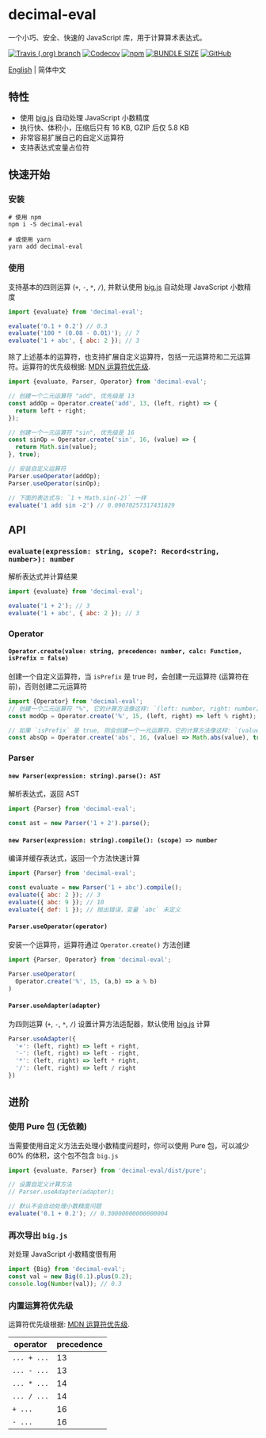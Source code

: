 # decimal-eval
一个小巧、安全、快速的 JavaScript 库，用于计算算术表达式。

[![Travis (.org) branch](https://img.shields.io/travis/peakchen90/decimal-eval/master.svg)](https://travis-ci.org/peakchen90/decimal-eval)
[![Codecov](https://img.shields.io/codecov/c/github/peakchen90/decimal-eval.svg)](https://codecov.io/gh/peakchen90/decimal-eval)
[![npm](https://img.shields.io/npm/v/decimal-eval.svg)](https://www.npmjs.com/package/decimal-eval)
[![BUNDLE SIZE](https://badgen.net/bundlephobia/minzip/decimal-eval)](https://bundlephobia.com/result?p=decimal-eval)
[![GitHub](https://img.shields.io/github/license/mashape/apistatus.svg)](https://github.com/peakchen90/decimal-eval/blob/master/LICENSE)

[English](./README.md) | 简体中文

## 特性
- 使用 [big.js](https://github.com/MikeMcl/big.js) 自动处理 JavaScript 小数精度
- 执行快、体积小，压缩后只有 16 KB, GZIP 后仅 5.8 KB
- 非常容易扩展自己的自定义运算符
- 支持表达式变量占位符

## 快速开始

### 安装
```
# 使用 npm
npm i -S decimal-eval

# 或使用 yarn
yarn add decimal-eval
```

### 使用
支持基本的四则运算 (`+`, `-`, `*`, `/`), 并默认使用 [big.js](https://github.com/MikeMcl/big.js) 自动处理 JavaScript 小数精度

```js
import {evaluate} from 'decimal-eval';

evaluate('0.1 + 0.2') // 0.3
evaluate('100 * (0.08 - 0.01)'); // 7
evaluate('1 + abc', { abc: 2 }); // 3
```

除了上述基本的运算符，也支持扩展自定义运算符，包括一元运算符和二元运算符。运算符的优先级根据:
[MDN 运算符优先级](https://developer.mozilla.org/zh-CN/docs/Web/JavaScript/Reference/Operators/Operator_Precedence).

```js
import {evaluate, Parser, Operator} from 'decimal-eval';

// 创建一个二元运算符 "add", 优先级是 13
const addOp = Operator.create('add', 13, (left, right) => {
  return left + right;
});

// 创建一个一元运算符 "sin", 优先级是 16
const sinOp = Operator.create('sin', 16, (value) => {
  return Math.sin(value);
}, true);

// 安装自定义运算符
Parser.useOperator(addOp);
Parser.useOperator(sinOp);

// 下面的表达式与: `1 + Math.sin(-2)` 一样
evaluate('1 add sin -2') // 0.09070257317431829
```

## API
### `evaluate(expression: string, scope?: Record<string, number>): number`
解析表达式并计算结果

```js
import {evaluate} from 'decimal-eval';

evaluate('1 + 2'); // 3
evaluate('1 + abc', { abc: 2 }); // 3
```

### Operator
#### `Operator.create(value: string, precedence: number, calc: Function, isPrefix = false)`
创建一个自定义运算符，当 `isPrefix` 是 true 时，会创建一元运算符 (运算符在前)，否则创建二元运算符

```js
import {Operator} from 'decimal-eval';
// 创建一个二元运算符 "%", 它的计算方法像这样: `(left: number, right: number) => number`
const modOp = Operator.create('%', 15, (left, right) => left % right);

// 如果 `isPrefix` 是 true, 则会创建一个一元运算符，它的计算方法像这样: `(value: number) => number`
const absOp = Operator.create('abs', 16, (value) => Math.abs(value), true);
```

### Parser

#### `new Parser(expression: string).parse(): AST`
解析表达式，返回 AST

```js
import {Parser} from 'decimal-eval';

const ast = new Parser('1 + 2').parse();
```

#### `new Parser(expression: string).compile(): (scope) => number`
编译并缓存表达式，返回一个方法快速计算

```js
import {Parser} from 'decimal-eval';

const evaluate = new Parser('1 + abc').compile();
evaluate({ abc: 2 }); // 3
evaluate({ abc: 9 }); // 10
evaluate({ def: 1 }); // 抛出错误，变量 `abc` 未定义
```

#### `Parser.useOperator(operator)`
安装一个运算符，运算符通过 `Operator.create()` 方法创建

```js
import {Parser, Operator} from 'decimal-eval';

Parser.useOperator(
  Operator.create('%', 15, (a,b) => a % b)
)
```

#### `Parser.useAdapter(adapter)`
为四则运算 (`+`, `-`, `*`, `/`) 设置计算方法适配器，默认使用 [big.js](https://github.com/MikeMcl/big.js) 计算

```js
Parser.useAdapter({
  '+': (left, right) => left + right,
  '-': (left, right) => left - right,
  '*': (left, right) => left * right,
  '/': (left, right) => left / right
})
```

## 进阶

### 使用 Pure 包 (无依赖)
当需要使用自定义方法去处理小数精度问题时，你可以使用 Pure 包，可以减少 60% 的体积，这个包不包含 `big.js`

```js
import {evaluate, Parser} from 'decimal-eval/dist/pure';

// 设置自定义计算方法
// Parser.useAdapter(adapter);

// 默认不会自动处理小数精度问题
evaluate('0.1 + 0.2'); // 0.30000000000000004
```

### 再次导出 `big.js`
对处理 JavaScript 小数精度很有用

```js
import {Big} from 'decimal-eval';
const val = new Big(0.1).plus(0.2);
console.log(Number(val)); // 0.3
```

### 内置运算符优先级
运算符优先级根据: [MDN 运算符优先级](https://developer.mozilla.org/zh-CN/docs/Web/JavaScript/Reference/Operators/Operator_Precedence).

|  operator   | precedence  |
|  --------   | ----------  |
| `... + ...` | 13         |
| `... - ...` | 13         |
| `... * ...` | 14         |
| `... / ...` | 14         |
| `+ ...`     | 16         |
| `- ...`     | 16         |

